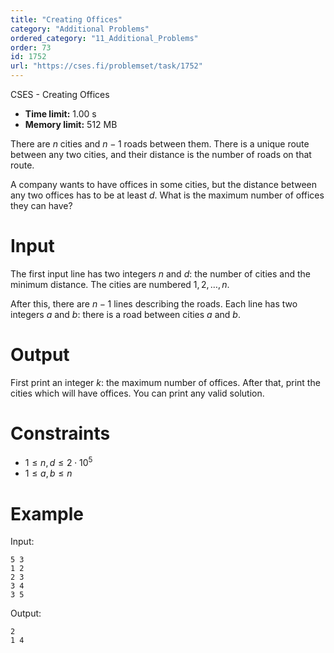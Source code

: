 ```yaml
---
title: "Creating Offices"
category: "Additional Problems"
ordered_category: "11_Additional_Problems"
order: 73
id: 1752
url: "https://cses.fi/problemset/task/1752"
---
```


CSES - Creating Offices

  * **Time limit:** 1.00 s
  * **Memory limit:** 512 MB

There are $n$ cities and $n-1$ roads between them. There is a unique route
between any two cities, and their distance is the number of roads on that
route.

A company wants to have offices in some cities, but the distance between any
two offices has to be at least $d$. What is the maximum number of offices they
can have?

# Input

The first input line has two integers $n$ and $d$: the number of cities and
the minimum distance. The cities are numbered $1,2,\dots,n$.

After this, there are $n-1$ lines describing the roads. Each line has two
integers $a$ and $b$: there is a road between cities $a$ and $b$.

# Output

First print an integer $k$: the maximum number of offices. After that, print
the cities which will have offices. You can print any valid solution.

# Constraints

  * $1 \le n,d \le 2 \cdot 10^5$
  * $1 \le a,b \le n$

# Example

Input:

    
    
    5 3
    1 2
    2 3
    3 4
    3 5
    

Output:

    
    
    2
    1 4
    

